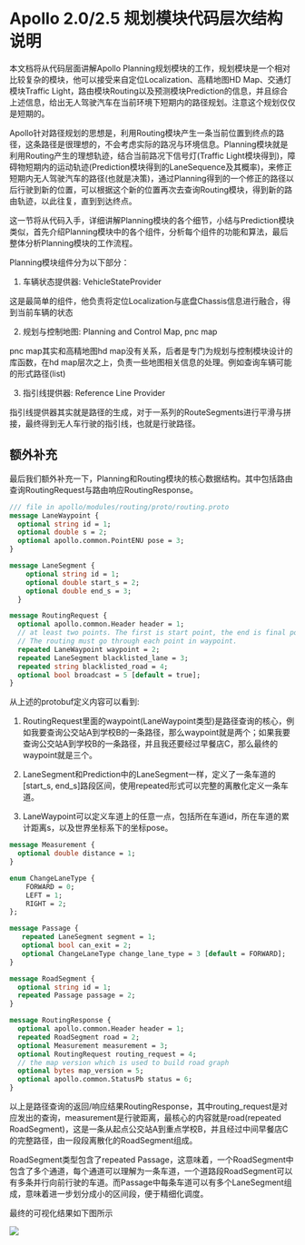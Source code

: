 # Apollo 2.0/2.5 规划模块代码层次结构说明

本文档将从代码层面讲解Apollo Planning规划模块的工作，规划模块是一个相对比较复杂的模块，他可以接受来自定位Localization、高精地图HD Map、交通灯模块Traffic Light，路由模块Routing以及预测模块Prediction的信息，并且综合上述信息，给出无人驾驶汽车在当前环境下短期内的路径规划。注意这个规划仅仅是短期的。

Apollo针对路径规划的思想是，利用Routing模块产生一条当前位置到终点的路径，这条路径是很理想的，不会考虑实际的路况与环境信息。Planning模块就是利用Routing产生的理想轨迹，结合当前路况下信号灯(Traffic Light模块得到)，障碍物短期内的运动轨迹(Prediction模块得到的LaneSequence及其概率)，来修正短期内无人驾驶汽车的路径(也就是决策)，通过Planning得到的一个修正的路径以后行驶到新的位置，可以根据这个新的位置再次去查询Routing模块，得到新的路由轨迹，以此往复，直到到达终点。

这一节将从代码入手，详细讲解Planning模块的各个细节，小结与Prediction模块类似，首先介绍Planning模块中的各个组件，分析每个组件的功能和算法，最后整体分析Planning模块的工作流程。

Planning模块组件分为以下部分：

1. 车辆状态提供器: VehicleStateProvider

这是最简单的组件，他负责将定位Localization与底盘Chassis信息进行融合，得到当前车辆的状态

2. 规划与控制地图: Planning and Control Map, pnc map

pnc map其实和高精地图hd map没有关系，后者是专门为规划与控制模块设计的库函数，在hd map层次之上，负责一些地图相关信息的处理。例如查询车辆可能的形式路径(list<RouteSegments>)

3. 指引线提供器: Reference Line Provider

指引线提供器其实就是路径的生成，对于一系列的RouteSegments进行平滑与拼接，最终得到无人车行驶的指引线，也就是行驶路径。



## 额外补充

最后我们额外补充一下，Planning和Routing模块的核心数据结构。其中包括路由查询RoutingRequest与路由响应RoutingResponse。

```protobuf
/// file in apollo/modules/routing/proto/routing.proto
message LaneWaypoint {
  optional string id = 1;
  optional double s = 2;
  optional apollo.common.PointENU pose = 3;
}

message LaneSegment {
    optional string id = 1;
    optional double start_s = 2;
    optional double end_s = 3;
  }

message RoutingRequest {
  optional apollo.common.Header header = 1;
  // at least two points. The first is start point, the end is final point.
  // The routing must go through each point in waypoint.
  repeated LaneWaypoint waypoint = 2;
  repeated LaneSegment blacklisted_lane = 3;
  repeated string blacklisted_road = 4;
  optional bool broadcast = 5 [default = true];
}
```

从上述的protobuf定义内容可以看到:

1. RoutingRequest里面的waypoint(LaneWaypoint类型)是路径查询的核心，例如我要查询公交站A到学校B的一条路径，那么waypoint就是两个；如果我要查询公交站A到学校B的一条路径，并且我还要经过早餐店C，那么最终的waypoint就是三个。

2. LaneSegment和Prediction中的LaneSegment一样，定义了一条车道的[start_s, end_s]路段区间，使用repeated形式可以完整的离散化定义一条车道。

3. LaneWaypoint可以定义车道上的任意一点，包括所在车道id，所在车道的累计距离s，以及世界坐标系下的坐标pose。

```protobuf
message Measurement {
  optional double distance = 1;
}

enum ChangeLaneType {
    FORWARD = 0;
    LEFT = 1;
    RIGHT = 2;
};

message Passage {
   repeated LaneSegment segment = 1;
   optional bool can_exit = 2;
   optional ChangeLaneType change_lane_type = 3 [default = FORWARD];
}

message RoadSegment {
  optional string id = 1;
  repeated Passage passage = 2;
}

message RoutingResponse {
  optional apollo.common.Header header = 1;
  repeated RoadSegment road = 2;
  optional Measurement measurement = 3;
  optional RoutingRequest routing_request = 4;
  // the map version which is used to build road graph
  optional bytes map_version = 5;
  optional apollo.common.StatusPb status = 6;
}
```

以上是路径查询的返回/响应结果RoutingResponse，其中routing_request是对应发出的查询，measurement是行驶距离，最核心的内容就是road(repeated RoadSegment)，这是一条从起点公交站A到重点学校B，并且经过中间早餐店C的完整路径，由一段段离散化的RoadSegment组成。

RoadSegment类型包含了repeated Passage，这意味着，一个RoadSegment中包含了多个通道，每个通道可以理解为一条车道，一个道路段RoadSegment可以有多条并行向前行驶的车道。而Passage中每条车道可以有多个LaneSegment组成，意味着进一步划分成小的区间段，便于精细化调度。

最终的可视化结果如下图所示

![](../../images/planning/routing_result.png)
